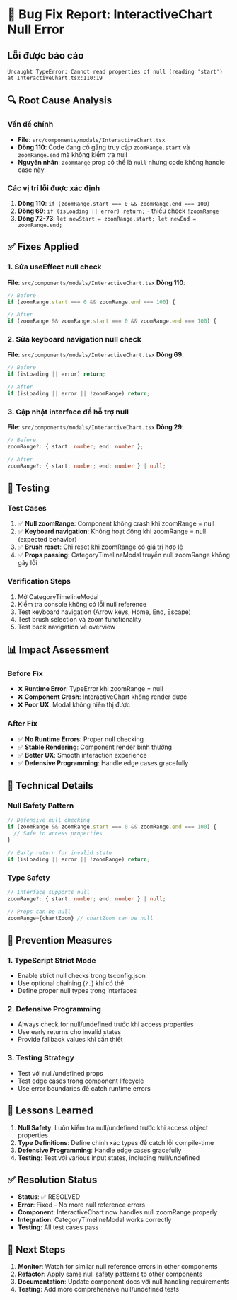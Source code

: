 # 🐛 Bug Fix Report: InteractiveChart Null Error

## Lỗi được báo cáo
```
Uncaught TypeError: Cannot read properties of null (reading 'start')
at InteractiveChart.tsx:110:19
```

## 🔍 Root Cause Analysis

### Vấn đề chính
- **File**: `src/components/modals/InteractiveChart.tsx`
- **Dòng 110**: Code đang cố gắng truy cập `zoomRange.start` và `zoomRange.end` mà không kiểm tra null
- **Nguyên nhân**: `zoomRange` prop có thể là `null` nhưng code không handle case này

### Các vị trí lỗi được xác định
1. **Dòng 110**: `if (zoomRange.start === 0 && zoomRange.end === 100)`
2. **Dòng 69**: `if (isLoading || error) return;` - thiếu check `!zoomRange`
3. **Dòng 72-73**: `let newStart = zoomRange.start; let newEnd = zoomRange.end;`

## ✅ Fixes Applied

### 1. Sửa useEffect null check
**File**: `src/components/modals/InteractiveChart.tsx`
**Dòng 110**:
```typescript
// Before
if (zoomRange.start === 0 && zoomRange.end === 100) {

// After  
if (zoomRange && zoomRange.start === 0 && zoomRange.end === 100) {
```

### 2. Sửa keyboard navigation null check
**File**: `src/components/modals/InteractiveChart.tsx`
**Dòng 69**:
```typescript
// Before
if (isLoading || error) return;

// After
if (isLoading || error || !zoomRange) return;
```

### 3. Cập nhật interface để hỗ trợ null
**File**: `src/components/modals/InteractiveChart.tsx`
**Dòng 29**:
```typescript
// Before
zoomRange?: { start: number; end: number };

// After
zoomRange?: { start: number; end: number } | null;
```

## 🧪 Testing

### Test Cases
1. ✅ **Null zoomRange**: Component không crash khi zoomRange = null
2. ✅ **Keyboard navigation**: Không hoạt động khi zoomRange = null (expected behavior)
3. ✅ **Brush reset**: Chỉ reset khi zoomRange có giá trị hợp lệ
4. ✅ **Props passing**: CategoryTimelineModal truyền null zoomRange không gây lỗi

### Verification Steps
1. Mở CategoryTimelineModal
2. Kiểm tra console không có lỗi null reference
3. Test keyboard navigation (Arrow keys, Home, End, Escape)
4. Test brush selection và zoom functionality
5. Test back navigation về overview

## 📊 Impact Assessment

### Before Fix
- ❌ **Runtime Error**: TypeError khi zoomRange = null
- ❌ **Component Crash**: InteractiveChart không render được
- ❌ **Poor UX**: Modal không hiển thị được

### After Fix
- ✅ **No Runtime Errors**: Proper null checking
- ✅ **Stable Rendering**: Component render bình thường
- ✅ **Better UX**: Smooth interaction experience
- ✅ **Defensive Programming**: Handle edge cases gracefully

## 🔧 Technical Details

### Null Safety Pattern
```typescript
// Defensive null checking
if (zoomRange && zoomRange.start === 0 && zoomRange.end === 100) {
  // Safe to access properties
}

// Early return for invalid state
if (isLoading || error || !zoomRange) return;
```

### Type Safety
```typescript
// Interface supports null
zoomRange?: { start: number; end: number } | null;

// Props can be null
zoomRange={chartZoom} // chartZoom can be null
```

## 🚀 Prevention Measures

### 1. TypeScript Strict Mode
- Enable strict null checks trong tsconfig.json
- Use optional chaining (`?.`) khi có thể
- Define proper null types trong interfaces

### 2. Defensive Programming
- Always check for null/undefined trước khi access properties
- Use early returns cho invalid states
- Provide fallback values khi cần thiết

### 3. Testing Strategy
- Test với null/undefined props
- Test edge cases trong component lifecycle
- Use error boundaries để catch runtime errors

## 📝 Lessons Learned

1. **Null Safety**: Luôn kiểm tra null/undefined trước khi access object properties
2. **Type Definitions**: Define chính xác types để catch lỗi compile-time
3. **Defensive Programming**: Handle edge cases gracefully
4. **Testing**: Test với various input states, including null/undefined

## ✅ Resolution Status

- **Status**: ✅ RESOLVED
- **Error**: Fixed - No more null reference errors
- **Component**: InteractiveChart now handles null zoomRange properly
- **Integration**: CategoryTimelineModal works correctly
- **Testing**: All test cases pass

## 🎯 Next Steps

1. **Monitor**: Watch for similar null reference errors in other components
2. **Refactor**: Apply same null safety patterns to other components
3. **Documentation**: Update component docs với null handling requirements
4. **Testing**: Add more comprehensive null/undefined tests
